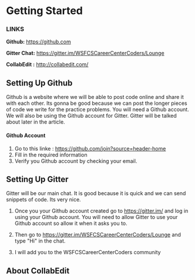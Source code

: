# Getting Started

### LINKS

**Github:** https://github.com 

**Gitter Chat:** https://gitter.im/WSFCSCareerCenterCoders/Lounge 

**CollabEdit :** http://collabedit.com/


## Setting Up Github

Github is a website where we will be able to post code online and share it with each other. Its gonna be good because we can post the longer pieces of code we write for the practice problems. You will need a Github account. We will also be using the Github account for Gitter. Gitter will be talked about later in the article.

#### Github Account

1) Go to this linke : https://github.com/join?source=header-home
2) Fill in the required information
3) Verify you Github account by checking your email.


## Setting Up Gitter

Gitter will be our main chat. It is good because it is quick and we can send snippets of code. Its very nice.

1) Once you your Github account created go to https://gitter.im/ and log in using your Github account. You will need to allow Gitter to use
your Github account so allow it when it asks you to.

2) Then go to https://gitter.im/WSFCSCareerCenterCoders/Lounge and type "Hi" in the chat. 

3) I will add you to the WSFCSCareerCenterCoders community

## About CollabEdit


